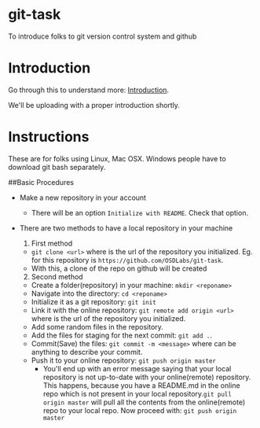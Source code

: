 # git-task
To introduce folks to git version control system and github

# Introduction
Go through this to understand more: [Introduction](http://stackoverflow.com/questions/11816424/understanding-the-basics-of-git-and-github).

We'll be uploading with a proper introduction shortly.

# Instructions
These are for folks using Linux, Mac OSX. Windows people have to download git bash separately.

##Basic Procedures
* Make a new repository in your account
  * There will be an option `Initialize with README`. Check that option.


* There are two methods to have a local repository in your machine
  1. First method
    * `git clone <url>` where <url> is the url of the repository you initialized. Eg. <url> for this repository is `https://github.com/OSDLabs/git-task`. 
    * With this, a clone of the repo on github will be created 


  2. Second method
    * Create a folder(repository) in your machine: `mkdir <reponame>`
    * Navigate into the directory: `cd <reponame>`
    * Initialize it as a git repository: `git init`
    * Link it with the online repository: `git remote add origin <url>` where <url> is the url of the repository you initialized.
    * Add some random files in the repository.
    * Add the files for staging for the next commit: `git add .`.
    * Commit(Save) the files: `git commit -m <message>` where <message> can be anything to describe your commit.
    * Push it to your online repository: `git push origin master`
      * You'll end up with an error message saying that your local repository is not up-to-date with your online(remote) repository. This happens, because you have a README.md in the online repo which is not present in your local repository.`git pull origin master` will pull all the contents from the online(remote) repo to your local repo. Now proceed with: `git push origin master`

